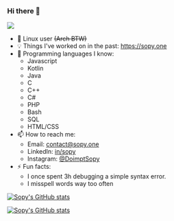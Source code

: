 ### Hi there 👋
![](https://komarev.com/ghpvc/?username=sopyb&color=blueviolet)

- 🐧 Linux user ~~(Arch BTW)~~
- 💡 Things I've worked on in the past: https://sopy.one
- 📘 Programming languages I know: 
  - Javascript
  - Kotlin
  - Java
  - C
  - C++
  - C#
  - PHP
  - Bash
  - SQL
  - HTML/CSS
- 📫 How to reach me: 
  - Email: contact@sopy.one
  - LinkedIn: [in/sopy](https://www.linkedin.com/in/sopy/)
  - Instagram: [@DoimptSopy](https://www.instagram.com/doimptsopy/)
- ⚡ Fun facts: 
  - I once spent 3h debugging a simple syntax error.
  - I misspell words way too often

[![Sopy's GitHub stats](https://github-readme-stats.vercel.app/api?username=sopyb&show_icons=true&theme=midnight-purple&custom_title=Sopy's+GitHub+stats)](https://github.com/anuraghazra/github-readme-stats)

[![Sopy's GitHub stats](https://github-readme-stats-one-bice.vercel.app/api/top-langs/?username=sopyb&role=OWNER,ORGANIZATION_MEMBER,COLLABORATOR&langs_count=10&layout=compact&hide=cmake,html,css&theme=midnight-purple)](https://github.com/anuraghazra/github-readme-stats)
